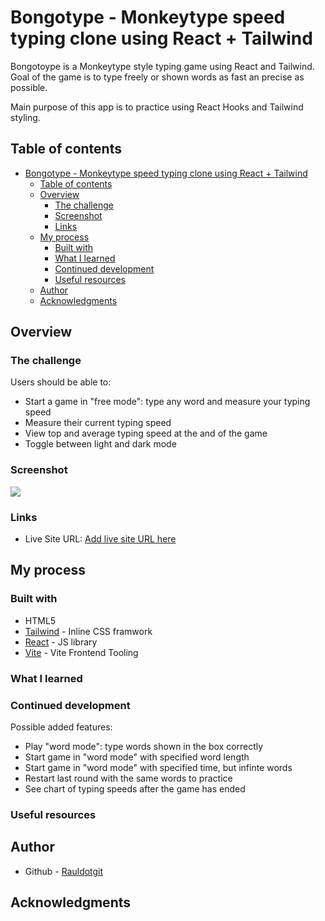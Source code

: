 # Bongotype - Monkeytype speed typing clone using React + Tailwind

Bongotoype is a Monkeytype style typing game using React and Tailwind. Goal of the game is to type freely or shown words as fast an precise as possible.

Main purpose of this app is to practice using React Hooks and Tailwind styling.

## Table of contents

- [Bongotype - Monkeytype speed typing clone using React + Tailwind](#bongotype---monkeytype-speed-typing-clone-using-react--tailwind)
  - [Table of contents](#table-of-contents)
  - [Overview](#overview)
    - [The challenge](#the-challenge)
    - [Screenshot](#screenshot)
    - [Links](#links)
  - [My process](#my-process)
    - [Built with](#built-with)
    - [What I learned](#what-i-learned)
    - [Continued development](#continued-development)
    - [Useful resources](#useful-resources)
  - [Author](#author)
  - [Acknowledgments](#acknowledgments)

## Overview

### The challenge

Users should be able to:

  - Start a game in "free mode": type any word and measure your typing speed
  - Measure their current typing speed
  - View top and average typing speed at the and of the game
  - Toggle between light and dark mode


### Screenshot

![](./screenshot.jpg)


### Links

- Live Site URL: [Add live site URL here](https://your-live-site-url.com)

## My process

### Built with

- HTML5
- [Tailwind](https://tailwindcss.com/) - Inline CSS framwork
- [React](https://reactjs.org/) - JS library
- [Vite](https://vitejs.dev/) - Vite Frontend Tooling

### What I learned

### Continued development

Possible added features:

  - Play "word mode": type words shown in the box correctly
  - Start game in "word mode" with specified word length
  - Start game in "word mode" with specified time, but infinte words
  - Restart last round with the same words to practice
  - See chart of typing speeds after the game has ended

### Useful resources


## Author

- Github - [Rauldotgit](https://github.com/rauldotgit/)

## Acknowledgments

